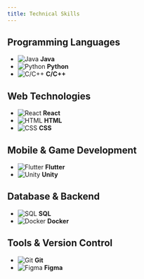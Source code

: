 ```yaml
---
title: Technical Skills
---
```


## Programming Languages

- ![Java](skills/java.png) **Java**
- ![Python](skills/python.png) **Python**
- ![C/C++](skills/cpp.png) **C/C++**

## Web Technologies

- ![React](skills/react.png) **React**
- ![HTML](skills/html.png) **HTML**
- ![CSS](skills/css.png) **CSS**

## Mobile & Game Development

- ![Flutter](skills/flutter.png) **Flutter**
- ![Unity](skills/unity.png) **Unity**

## Database & Backend

- ![SQL](skills/sql.png) **SQL**
- ![Docker](skills/docker.png) **Docker**

## Tools & Version Control

- ![Git](skills/git.png) **Git**
- ![Figma](skills/figma.png) **Figma**